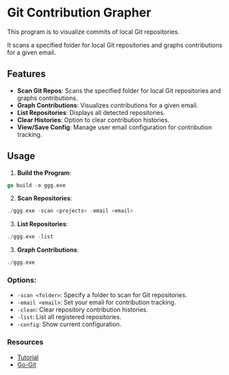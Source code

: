 # Git Contribution Grapher

This program is to visualize commits of local Git repositories. 

It scans a specified folder for local Git repositories and graphs contributions for a given email.

## Features

- **Scan Git Repos**: Scans the specified folder for local Git repositories and graphs contributions.
- **Graph Contributions**: Visualizes contributions for a given email.
- **List Repositories**: Displays all detected repositories.
- **Clear Histories**: Option to clear contribution histories.
- **View/Save Config**: Manage user email configuration for contribution tracking.

## Usage

1. **Build the Program**: 
```go
go build -o ggg.exe
```
   
2. **Scan Repositories**: 
```go
./ggg.exe -scan <projects> -email <email>
```
3. **List Repositories**: 
```go
./ggg.exe -list
```
   
3. **Graph Contributions**: 
```go
./ggg.exe
```

### Options:

- `-scan <folder>`: Specify a folder to scan for Git repositories.
- `-email <email>`: Set your email for contribution tracking.
- `-clean`: Clear repository contribution histories.
- `-list`: List all registered repositories.
- `-config`: Show current configuration.

### Resources

- [Tutorial](https://flaviocopes.com/go-git-contributions/)
- [Go-Git](https://github.com/go-git/go-git)
